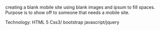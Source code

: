 creating a blank mobile site using blank images and ipsum to fill spaces.  Purpose is to show off to someone that needs a mobile site.  

Technology:
HTML 5
Css3/ bootstrap
javascript/jquery
